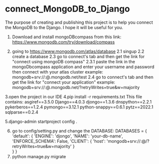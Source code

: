# connect_MongoDB_to_Django
The purpose of creating and publishing this project is to help you connect the MongoDB to the Django. I hope it will be useful for you.

1. Download and install mongoDBcompass from this link: https://www.mongodb.com/try/download/compass

2. going to https://www.mongodb.com/atlas/database
    2.1 singup
    2.2 create a database
    2.3 go to connect's tab and then get the link for "connect using mongoDB compass"
        2.3.1 paste the link in the mongoDbcompass application and enter your username and password then connect with your atlas cluster
            example: mongodb+srv://<username>:<password>@<atlas cluster>.mongodb.net/test
    2.4 go to connect's tab and then get the link for "connect your application"
            example: mongodb+srv://<username>:<password>@<atlas cluster>.mongodb.net/?retryWrites=true&w=majority
    
3.open the project in our IDE
4.pip install -r requirements.txt
    This file contains:
        asgiref==3.5.0
        Django==4.0.3
        djongo==1.3.6
        dnspython==2.2.1
        pykerberos==1.2.4
        pymongo==3.12.1
        python-snappy==0.6.1
        pytz==2022.1
        sqlparse==0.2.4
        
 5.django-admin startproject config .
 
 6. go to config/setting.py and change the DATABASE:
    DATABASES = {
        'default': {
            'ENGINE': 'djongo',
            'NAME': 'your-db-name',
            'ENFORCE_SCHEMA': False,
            'CLIENT': {
                'host': 'mongodb+srv://<username>:<password>@<atlas cluster>/<databasename>?retryWrites=true&w=majority'
             }  
         }
     }
7. python manage.py migrate
